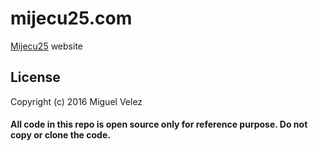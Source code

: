 # mijecu25.com

[Mijecu25](http://www.mijecu25.com/) website

## License
 
Copyright (c) 2016 Miguel Velez

#### All code in this repo is open source only for reference purpose. **Do not copy or clone the code.**
